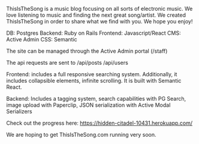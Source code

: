 ThisIsTheSong is a music blog focusing on all sorts of electronic music. We love listening to music and finding the next great song/artist. We created ThisIsTheSong in order to share what we find with you. We hope you enjoy!

DB: Postgres
Backend: Ruby on Rails
Frontend: Javascript/React
CMS: Active Admin
CSS: Semantic

The site can be managed through the Active Admin portal (/staff)

The api requests are sent to /api/posts /api/users

Frontend: includes a full responsive searching system. Additionally, it includes collapsible elements, infinite scrolling. It is built with Semantic React.

Backend: Includes a tagging system, search capabilities with PG Search, image upload with Paperclip, JSON serialization with Active Modal Serializers

Check out the progress here:
https://hidden-citadel-10431.herokuapp.com/

We are hoping to get ThisIsTheSong.com running very soon.
